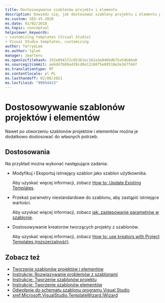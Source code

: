 ```yaml
---
title: Dostosowywanie szablonów projektu i elementu
description: Dowiedz się, jak dostosować szablony projektu i elementu po ich utworzeniu.
ms.custom: SEO-VS-2020
ms.date: 01/02/2018
ms.topic: conceptual
helpviewer_keywords:
- customizing templates [Visual Studio]
- Visual Studio templates, customizing
author: TerryGLee
ms.author: tglee
manager: jmartens
ms.openlocfilehash: 332e894372c05361ec162a3e046bd675a54b04a0
ms.sourcegitcommit: ae6d47b09a439cd0e13180f5e89510e3e347fd47
ms.translationtype: MT
ms.contentlocale: pl-PL
ms.lasthandoff: 02/08/2021
ms.locfileid: "99954413"
---
```

# <a name="customize-project-and-item-templates"></a>Dostosowywanie szablonów projektów i elementów

Nawet po utworzeniu szablonów projektów i elementów można je dodatkowo dostosować do własnych potrzeb.

## <a name="customizations"></a>Dostosowania

Na przykład można wykonać następujące zadania:

- Modyfikuj i Eksportuj istniejący szablon jako szablon użytkownika.

   Aby uzyskać więcej informacji, zobacz [How to: Update Existing Templates](../ide/how-to-update-existing-templates.md).

- Przekaż parametry niestandardowe do szablonu, aby zastąpić istniejące wartości.

   Aby uzyskać więcej informacji, zobacz [jak: zastępowanie parametrów w szablonie](../ide/how-to-substitute-parameters-in-a-template.md).

- Dostosowywanie kreatorów tworzących projekty z szablonów.

   Aby uzyskać więcej informacji, zobacz [How to: use kreators with Project Templates (rozszerzalność)](../extensibility/how-to-use-wizards-with-project-templates.md).

## <a name="see-also"></a>Zobacz też

- [Tworzenie szablonów projektów i elementów](../ide/creating-project-and-item-templates.md)
- [Instrukcje: Rozwiązywanie problemów z szablonami](../ide/how-to-troubleshoot-templates.md)
- [Instrukcje: Tworzenie szablonów projektu](../ide/how-to-create-project-templates.md)
- [Instrukcje: Tworzenie szablonów elementów](../ide/how-to-create-item-templates.md)
- [Odwołanie do schematu szablonu programu Visual Studio](../extensibility/visual-studio-template-schema-reference.md)
- <xref:Microsoft.VisualStudio.TemplateWizard.IWizard>
